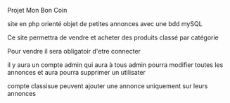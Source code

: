 Projet Mon Bon Coin

site en php orienté objet de petites annonces avec une bdd mySQL

Ce site permettra de vendre et acheter des produits classé par catégorie

Pour vendre il sera obligatoir d'etre connecter

il y aura un compte admin qui aura à tous
admin pourra modifier toutes les annonces et aura pourra supprimer un utilisater

compte classisue peuvent ajouter une annonce uniquement sur leurs annonces

